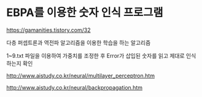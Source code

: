 # EBPA를 이용한 숫자 인식 프로그램

https://gamanities.tistory.com/32

다층 퍼셉트론과 역전파 알고리즘을 이용한 학습을 하는 알고리즘

1~9.txt 파일을 이용하여 가중치를 조정한 후 Error가 삽입된 숫자를 읽고 제대로 인식하는지 확인

http://www.aistudy.co.kr/neural/multilayer_perceptron.htm

http://www.aistudy.co.kr/neural/backpropagation.htm
